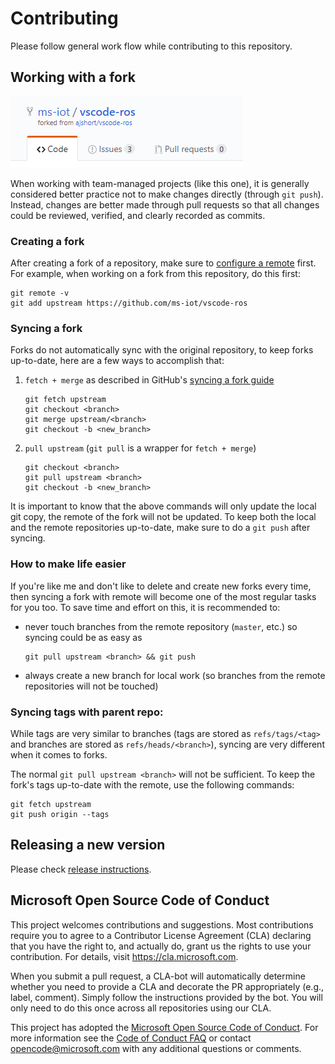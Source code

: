 # Contributing

Please follow general work flow while contributing to this repository.

## Working with a fork

![a typical git fork](media/documentation/git-fork.png)

When working with team-managed projects (like this one), it is generally considered better practice not to make changes directly (through `git push`). Instead, changes are better made through pull requests so that all changes could be reviewed, verified, and clearly recorded as commits.

### Creating a fork

After creating a fork of a repository, make sure to [configure a remote][git_configure_remote] first. For example, when working on a fork from this repository, do this first:

```
git remote -v
git add upstream https://github.com/ms-iot/vscode-ros
```

### Syncing a fork

Forks do not automatically sync with the original repository, to keep forks up-to-date, here are a few ways to accomplish that:

1. `fetch + merge` as described in GitHub's [syncing a fork guide][git_sync_fork]
    ```
    git fetch upstream
    git checkout <branch>
    git merge upstream/<branch>
    git checkout -b <new_branch>
    ```

2. `pull upstream` (`git pull` is a wrapper for `fetch + merge`)
    ```
    git checkout <branch>
    git pull upstream <branch>
    git checkout -b <new_branch>
    ```

It is important to know that the above commands will only update the local git copy, the remote of the fork will not be updated. To keep both the local and the remote repositories up-to-date, make sure to do a `git push` after syncing.

### How to make life easier

If you're like me and don't like to delete and create new forks every time, then syncing a fork with remote will become one of the most regular tasks for you too. To save time and effort on this, it is recommended to:
- never touch branches from the remote repository (`master`, etc.) so syncing could be as easy as
    ```
    git pull upstream <branch> && git push
    ```
- always create a new branch for local work (so branches from the remote repositories will not be touched)

### Syncing tags with parent repo:

While tags are very similar to branches (tags are stored as `refs/tags/<tag>` and branches are stored as `refs/heads/<branch>`), syncing are very different when it comes to forks.

The normal `git pull upstream <branch>` will not be sufficient. To keep the fork's tags up-to-date with the remote, use the following commands:
```
git fetch upstream
git push origin --tags
```

<!-- ## Build Instructions

## Generating a `dev` Build

## Contributing with a Pull Request

## Coding Standards

## Release Cycles-->

## Releasing a new version

Please check [release instructions][release_instructions].

## Microsoft Open Source Code of Conduct

This project welcomes contributions and suggestions. Most contributions require you to agree to a Contributor License Agreement (CLA) declaring that you have the right to, and actually do, grant us the rights to use your contribution. For details, visit https://cla.microsoft.com.

When you submit a pull request, a CLA-bot will automatically determine whether you need to provide a CLA and decorate the PR appropriately (e.g., label, comment). Simply follow the instructions provided by the bot. You will only need to do this once across all repositories using our CLA.

This project has adopted the [Microsoft Open Source Code of Conduct](https://opensource.microsoft.com/codeofconduct/). For more information see the [Code of Conduct FAQ](https://opensource.microsoft.com/codeofconduct/faq/) or contact [opencode@microsoft.com](mailto:opencode@microsoft.com) with any additional questions or comments.

<!-- link to files -->
[release_instructions]: RELEASE_INSTRUCTIONS.md

<!-- link to external sites -->
[git_configure_remote]: https://help.github.com/en/articles/configuring-a-remote-for-a-fork
[git_sync_fork]: https://help.github.com/en/articles/syncing-a-fork
